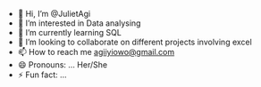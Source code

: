 - 👋 Hi, I’m @JulietAgi
- 👀 I’m interested in Data analysing 
- 🌱 I’m currently learning SQL
- 💞️ I’m looking to collaborate on different projects involving excel 
- 📫 How to reach me agiiyiowo@gmail.com
- 😄 Pronouns: ... Her/She
- ⚡ Fun fact: ... 

<!---
JulietAgi/JulietAgi is a ✨ special ✨ repository because its `README.md` (this file) appears on your GitHub profile.
You can click the Preview link to take a look at your changes.
--->
